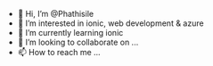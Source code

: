 - 👋 Hi, I’m @Phathisile
- 👀 I’m interested in ionic, web development & azure
- 🌱 I’m currently learning ionic
- 💞️ I’m looking to collaborate on ...
- 📫 How to reach me ...

<!---
Phathisile/Phathisile is a ✨ special ✨ repository because its `README.md` (this file) appears on your GitHub profile.
You can click the Preview link to take a look at your changes.
--->
